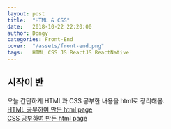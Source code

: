 ```yaml
---
layout: post
title:  "HTML & CSS"
date:   2018-10-22 22:20:00
author: Dongy
categories: Front-End
cover:  "/assets/front-end.png"
tags:	HTML CSS JS ReactJS ReactNative
---
```


## 시작이 반
오늘 간단하게 HTML과 CSS 공부한 내용을 html로 정리해봄.<br>
[HTML 공부하여 만든 html page][html] <br>
[CSS 공부하여 만든 html page][css] <br>


[html]: https://dongyyy.github.io/html.html

[css]: https://dongyyy.github.io/css.html

